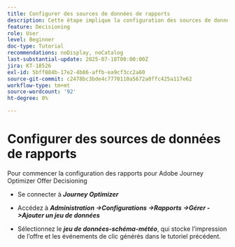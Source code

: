 ```yaml
---
title: Configurer des sources de données de rapports
description: Cette étape implique la configuration des sources de données nécessaires dans Adobe Experience Platform pour activer le reporting sur les impressions d'offre et les interactions de clics. Le jeu de données utilisé pour capturer ces événements doit être basé sur un schéma qui inclut le groupe de champs Détails web pour prendre en charge les fonctionnalités de création de rapports.
feature: Decisioning
role: User
level: Beginner
doc-type: Tutorial
recommendations: noDisplay, noCatalog
last-substantial-update: 2025-07-18T00:00:00Z
jira: KT-18526
exl-id: 5bff884b-17e2-4b86-affb-ea9cf3cc2a60
source-git-commit: c2478bc3bde4c7770110a5672a0ffc425a117e62
workflow-type: tm+mt
source-wordcount: '92'
ht-degree: 0%

---
```


# Configurer des sources de données de rapports

Pour commencer la configuration des rapports pour Adobe Journey Optimizer Offer Decisioning

- Se connecter à _&#x200B;**Journey Optimizer**&#x200B;_

- Accédez à _&#x200B;**Administration ->Configurations ->Rapports ->Gérer ->Ajouter un jeu de données**&#x200B;_
- Sélectionnez le _&#x200B;**jeu de données-schéma-météo**&#x200B;_, qui stocke l’impression de l’offre et les événements de clic générés dans le tutoriel précédent.

